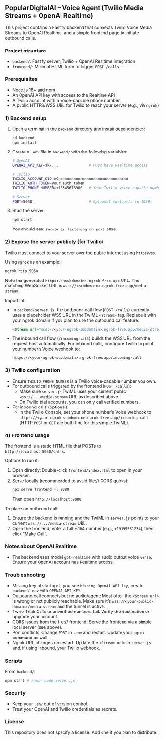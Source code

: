 ## PopularDigitalAI – Voice Agent (Twilio Media Streams + OpenAI Realtime)

This project contains a Fastify backend that connects Twilio Voice Media Streams to OpenAI Realtime, and a simple frontend page to initiate outbound calls.

### Project structure
- `backend/`: Fastify server, Twilio + OpenAI Realtime integration
- `frontend/`: Minimal HTML form to trigger `POST /calls`

### Prerequisites
- Node.js 18+ and npm
- An OpenAI API key with access to the Realtime API
- A Twilio account with a voice-capable phone number
- A public HTTPS/WSS URL for Twilio to reach your server (e.g., via `ngrok`)

### 1) Backend setup
1. Open a terminal in the `backend` directory and install dependencies:
   ```bash
   cd backend
   npm install
   ```
2. Create a `.env` file in `backend/` with the following variables:
   ```bash
   # OpenAI
   OPENAI_API_KEY=sk-...              # Must have Realtime access

   # Twilio
   TWILIO_ACCOUNT_SID=ACxxxxxxxxxxxxxxxxxxxxxxxxxxxxxxxx
   TWILIO_AUTH_TOKEN=your_auth_token
   TWILIO_PHONE_NUMBER=+12345678900   # Your Twilio voice-capable number in E.164

   # Server
   PORT=5050                          # Optional (defaults to 5050)
   ```
3. Start the server:
   ```bash
   npm start
   ```
   You should see: `Server is listening on port 5050`.

### 2) Expose the server publicly (for Twilio)
Twilio must connect to your server over the public internet using `https`/`wss`.

Using `ngrok` as an example:
```bash
ngrok http 5050
```
Note the generated `https://<subdomain>.ngrok-free.app` URL. The matching WebSocket URL is `wss://<subdomain>.ngrok-free.app/media-stream`.

Important:
- In `backend/server.js`, the outbound call flow (`POST /calls`) currently uses a placeholder WSS URL in the TwiML `<Stream>` tag. Replace it with your ngrok domain if you plan to use the outbound call feature:
  ```xml
  <Stream url="wss://<your-ngrok-subdomain>.ngrok-free.app/media-stream" />
  ```
- The inbound call flow (`/incoming-call`) builds the WSS URL from the request host automatically. For inbound calls, configure Twilio to point your number’s Voice webhook to:
  ```
  https://<your-ngrok-subdomain>.ngrok-free.app/incoming-call
  ```

### 3) Twilio configuration
- Ensure `TWILIO_PHONE_NUMBER` is a Twilio voice-capable number you own.
- For outbound calls triggered by the frontend (`POST /calls`):
  - Make sure `server.js` TwiML uses your current public `wss://.../media-stream` URL as described above.
  - On Twilio trial accounts, you can only call verified numbers.
- For inbound calls (optional):
  - In the Twilio Console, set your phone number’s Voice webhook to `https://<your-ngrok-subdomain>.ngrok-free.app/incoming-call` (HTTP `POST` or `GET` are both fine for this simple TwiML).

### 4) Frontend usage
The frontend is a static HTML file that POSTs to `http://localhost:5050/calls`.

Options to run it:
1) Open directly: Double-click `frontend/index.html` to open in your browser.
2) Serve locally (recommended to avoid file:// CORS quirks):
   ```bash
   npx serve frontend -l 8080
   ```
   Then open `http://localhost:8080`.

To place an outbound call:
1. Ensure the backend is running and the TwiML in `server.js` points to your current `wss://.../media-stream` URL.
2. Open the frontend, enter a full E.164 number (e.g., `+19195551234`), then click “Make Call”.

### Notes about OpenAI Realtime
- The backend uses model `gpt-realtime` with audio output voice `verse`. Ensure your OpenAI account has Realtime access.

### Troubleshooting
- Missing key at startup: If you see `Missing OpenAI API key`, create `backend/.env` with `OPENAI_API_KEY`.
- Outbound call connects but no audio/agent: Most often the `<Stream url>` is wrong or not publicly reachable. Make sure it’s `wss://<your-public-domain>/media-stream` and the tunnel is active.
- Twilio Trial: Calls to unverified numbers fail. Verify the destination or upgrade your account.
- CORS issues from the file:// frontend: Serve the frontend via a simple local server (see above).
- Port conflicts: Change `PORT` in `.env` and restart. Update your `ngrok` command as well.
- Ngrok URL changes on restart: Update the `<Stream url>` in `server.js` and, if using inbound, your Twilio webhook.

### Scripts
From `backend/`:
```bash
npm start # runs: node server.js
```

### Security
- Keep your `.env` out of version control.
- Treat your OpenAI and Twilio credentials as secrets.

### License
This repository does not specify a license. Add one if you plan to distribute.


